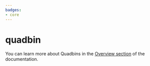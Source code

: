 ```yaml
---
badges:
- core
---
```

# quadbin

You can learn more about Quadbins in the [Overview section](/analytics-toolbox-bigquery/overview/spatial-indexes/#quadbin) of the documentation.
